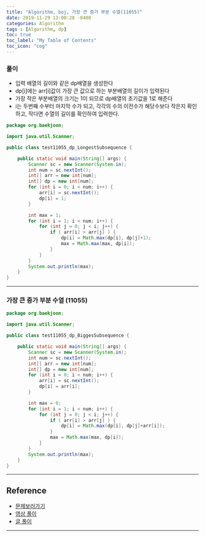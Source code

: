```yaml
---
title: "Algorithm, boj, 가장 큰 증가 부분 수열(11055)"
date: 2019-11-29 13:00:28 -0400
categories: Algorithm
tags : [Algorithm, dp]
toc: true
toc_label: "My Table of Contents"
toc_icon: "cog"
---
```


### 풀이
- 입력 배열의 길이와 같은 dp배열을 생성한다
- dp[i]에는 arr[i]값이 가장 큰 값으로 하는 부분배열의 길이가 입력된다
- 가장 작은 부분배열의 크기는 1이 되므로 dp배열의 초기값을 1로 해준다
- i는 두번째 수부터 마지막 수가 되고, 각각의 수의 이전수가 해당수보다 작은지 확인하고, 작다면 수열의 길이를 확인하여 입력한다.



```java
package org.baekjoon;

import java.util.Scanner;

public class test11055_dp_LongestSubsequence {

	public static void main(String[] args) {
		Scanner sc = new Scanner(System.in);
		int num = sc.nextInt();
		int[] arr = new int[num];
		int[] dp = new int[num];
		for (int i = 0; i < num; i++) {
			arr[i] = sc.nextInt();
			dp[i] = 1;
		}

		int max = 1;
		for (int i = 1; i < num; i++) {
			for (int j = 0; j < i; j++) {
				if ( arr[i] > arr[j] ) {
					dp[i] = Math.max(dp[i], dp[j]+1);
					max = Math.max(max, dp[i]);
				}
			}
		}
		System.out.println(max);
	}
}

```

---

### 가장 큰 증가 부분 수열 (11055)

```java
package org.baekjoon;

import java.util.Scanner;

public class test11055_dp_BiggesSubsequence {

	public static void main(String[] args) {
		Scanner sc = new Scanner(System.in);
		int num = sc.nextInt();
		int[] arr = new int[num];
		int[] dp = new int[num];
		for (int i = 0; i < num; i++) {
			arr[i] = sc.nextInt();
			dp[i] = arr[i];
		}

		int max = 0;
		for (int i = 1; i < num; i++) {
			for (int j = 0; j < i; j++) {
				if ( arr[i] > arr[j] ) {
					dp[i] = Math.max(dp[i], dp[j]+arr[i]);
				}
				max = Math.max(max, dp[i]);
			}
		}
		System.out.println(max);
	}
}

```

---
## Reference
- [문제보러가기](https://www.acmicpc.net/problem/11055)
- [영상 풀이](https://www.youtube.com/watch?v=CE2b_-XfVDk)
- [글 풀이](https://stack07142.tistory.com/56)

---
